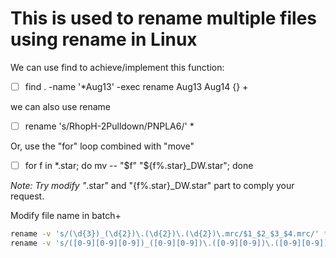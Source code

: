 # This is used to rename multiple files using rename in Linux

We can use find to achieve/implement this function:

- [ ] find . -name '*Aug13' -exec rename Aug13 Aug14 {} +

we can also use rename 

- [ ] rename 's/RhopH-2Pulldown/PNPLA6/' *

Or, use the "for" loop combined with "move"

- [ ] for f in *.star; do mv -- "$f" "${f%.star}_DW.star"; done

*Note: Try modify "*.star" and "{f%.star}_DW.star" part to comply your request. 

Modify file name in batch+

```sh
rename -v 's/(\d{3})_(\d{2})\.(\d{2})\.(\d{2})\.mrc/$1_$2_$3_$4.mrc/' *.mrc
rename -v 's/([0-9][0-9][0-9])_([0-9][0-9])\.([0-9][0-9])\.([0-9][0-9])\.mrc/$1_$2_$3_$4.mrc/' *.mrc


```
